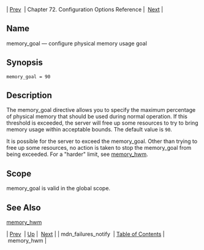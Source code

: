 | [Prev](conf.ref.mdn_failures_notify)  | Chapter 72. Configuration Options Reference |  [Next](conf.ref.memory_hwm) |

<a name="conf.ref.memory_goal"></a>
## Name

memory_goal — configure physical memory usage goal

## Synopsis

`memory_goal = 90`

<a name="idp25503216"></a>
## Description

The memory_goal directive allows you to specify the maximum percentage of physical memory that should be used during normal operation. If this threshold is exceeded, the server will free up some resources to try to bring memory usage within acceptable bounds. The default value is `90`.

It is possible for the server to exceed the memory_goal. Other than trying to free up some resources, no action is taken to stop the memory_goal from being exceeded. For a "harder" limit, see [memory_hwm](conf.ref.memory_hwm "memory_hwm").

<a name="idp25506976"></a>
## Scope

memory_goal is valid in the global scope.

<a name="idp25508800"></a>
## See Also

[memory_hwm](conf.ref.memory_hwm "memory_hwm")

| [Prev](conf.ref.mdn_failures_notify)  | [Up](config.options.ref) |  [Next](conf.ref.memory_hwm) |
| mdn_failures_notify  | [Table of Contents](index) |  memory_hwm |

